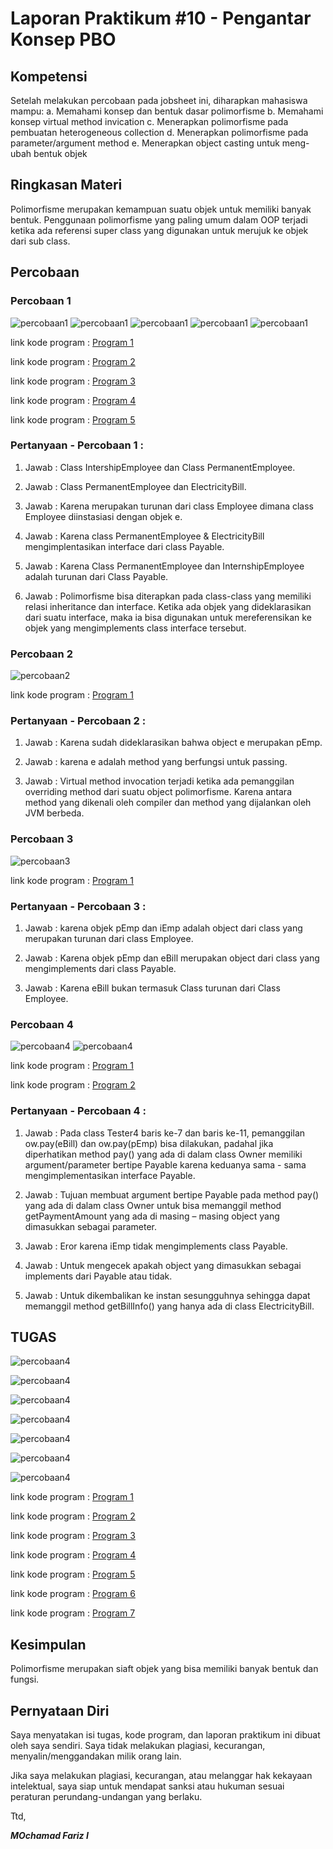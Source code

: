 # Laporan Praktikum #10 - Pengantar Konsep PBO

## Kompetensi

Setelah melakukan percobaan pada jobsheet ini, diharapkan mahasiswa
mampu:
a. Memahami konsep dan bentuk dasar polimorfisme
b. Memahami konsep virtual method invication
c. Menerapkan polimorfisme pada pembuatan heterogeneous collection
d. Menerapkan polimorfisme pada parameter/argument method
e. Menerapkan object casting untuk meng-ubah bentuk objek

## Ringkasan Materi
    
Polimorfisme merupakan kemampuan suatu objek untuk memiliki banyak bentuk. Penggunaan polimorfisme yang paling umum dalam OOP terjadi ketika ada referensi super class yang digunakan untuk merujuk ke objek dari sub class. 

## Percobaan

### Percobaan 1
![percobaan1](img/P1_Employee.PNG)
![percobaan1](img/P1_Intershipemployee.PNG)
![percobaan1](img/P1_Payable.PNG)
![percobaan1](img/P1_PermanentEMployee.PNG)
![percobaan1](img/Tester1.PNG)

link kode program : [Program 1](../../Src/10_Polimorfisme/P1_Employee.java)

link kode program : [Program 2](../../Src/10_Polimorfisme/P1_IntershipEmployee.java)

link kode program : [Program 3](../../Src/10_Polimorfisme/P1_Payable.java)

link kode program : [Program 4](../../Src/10_Polimorfisme/P1_PermanentEmployee.java)

link kode program : [Program 5](../../Src/10_Polimorfisme/P1_Tester1.java)



### Pertanyaan - Percobaan 1 : 
1.
   Jawab : Class IntershipEmployee dan Class PermanentEmployee.

2. 
   Jawab : Class PermanentEmployee dan ElectricityBill.

3. 
   Jawab : Karena merupakan turunan dari class Employee dimana class Employee diinstasiasi dengan objek e.

4. 
   Jawab : Karena class PermanentEmployee & ElectricityBill mengimplentasikan interface dari class Payable.
5. 
   Jawab : Karena Class PermanentEmployee dan InternshipEmployee adalah turunan dari Class Payable.

6. 
   Jawab : Polimorfisme bisa diterapkan pada class-class yang memiliki relasi inheritance dan interface. Ketika ada objek yang dideklarasikan dari suatu interface, maka ia bisa digunakan untuk mereferensikan ke objek yang mengimplements class interface tersebut.

### Percobaan 2
![percobaan2](img/Tester2.PNG)

link kode program : [Program 1](../../Src/10_Polimorfisme/Tester2.java)
### Pertanyaan - Percobaan 2 : 
1.
   Jawab : Karena sudah dideklarasikan bahwa object e merupakan pEmp.

1. 
   Jawab : karena e adalah method yang berfungsi untuk passing.

2. 
   Jawab : Virtual method invocation terjadi ketika ada pemanggilan overriding method dari suatu object polimorfisme. Karena antara method yang dikenali oleh compiler dan method yang dijalankan oleh JVM berbeda.

### Percobaan 3
![percobaan3](img/Tester3.PNG)

link kode program : [Program 1](../../Src/10_Polimorfisme/Tester3.java)

### Pertanyaan - Percobaan 3 : 
1. 
   Jawab : karena objek pEmp dan iEmp adalah object dari class yang merupakan turunan dari class Employee.

2. 
   Jawab : Karena objek pEmp dan eBill merupakan object dari class yang mengimplements dari class Payable.

3. 
   Jawab : Karena eBill bukan termasuk Class turunan dari Class Employee.

### Percobaan 4
![percobaan4](img/P4_Owner.PNG)
![percobaan4](img/Tester4.PNG)


link kode program : [Program 1](../../Src/10_Polimorfisme/P4_Owner.java)

link kode program : [Program 2](../../Src/10_Polimorfisme/Tester4.java)

### Pertanyaan - Percobaan 4 : 
1. 
   Jawab : Pada class Tester4 baris ke-7 dan baris ke-11, pemanggilan ow.pay(eBill) dan ow.pay(pEmp) bisa dilakukan, padahal jika diperhatikan method pay() yang ada di dalam class Owner memiliki argument/parameter bertipe Payable karena keduanya sama - sama mengimplementasikan interface Payable.

2. 
   Jawab : Tujuan membuat argument bertipe Payable pada method pay() yang ada di dalam class Owner untuk bisa memanggil           method getPaymentAmount yang ada di masing – masing object yang dimasukkan sebagai parameter.

3. 
   Jawab : Eror karena iEmp tidak mengimplements class Payable.

4. 
   Jawab : Untuk mengecek apakah object yang dimasukkan sebagai implements dari Payable atau tidak.

5. 
   Jawab : Untuk dikembalikan ke instan sesungguhnya sehingga dapat memanggil method getBillInfo() yang hanya ada di              class ElectricityBill.

## TUGAS
![percobaan4](img/T_Barrier.PNG)

![percobaan4](img/T_Destroyable.PNG)

![percobaan4](img/T_JumpingZombie.PNG)

![percobaan4](img/T_Plant.PNG)

![percobaan4](img/T_Walkingzombie.PNG)

![percobaan4](img/T_Zombie.PNG)

![percobaan4](img/T_main.PNG)

link kode program : [Program 1](../../Src/10_Polimorfisme/T_Barrier.java)

link kode program : [Program 2](../../Src/10_Polimorfisme/T_Destroyable.java)

link kode program : [Program 3](../../Src/10_Polimorfisme/T_Jumpingzombie.java)

link kode program : [Program 4](../../Src/10_Polimorfisme/T_Plant.java)

link kode program : [Program 5](../../Src/10_Polimorfisme/T_Walkingzombie.java)

link kode program : [Program 6](../../Src/10_Polimorfisme/T_Zombie.java)

link kode program : [Program 7](../../Src/10_Polimorfisme/T_main.java)

## Kesimpulan
Polimorfisme merupakan siaft objek yang bisa memiliki banyak bentuk dan fungsi. 

## Pernyataan Diri

Saya menyatakan isi tugas, kode program, dan laporan praktikum ini dibuat oleh saya sendiri. Saya tidak melakukan plagiasi, kecurangan, menyalin/menggandakan milik orang lain.

Jika saya melakukan plagiasi, kecurangan, atau melanggar hak kekayaan intelektual, saya siap untuk mendapat sanksi atau hukuman sesuai peraturan perundang-undangan yang berlaku.

Ttd,

***MOchamad Fariz I***
